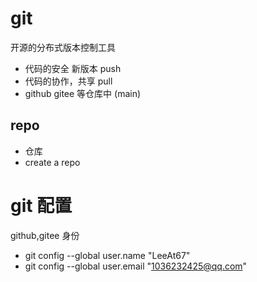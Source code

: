# git

开源的分布式版本控制工具
  - 代码的安全 新版本 push 
  - 代码的协作，共享  pull
  - github gitee 等仓库中 (main)

## repo
  - 仓库
  - create a repo
# git 配置
  github,gitee 身份
- git config --global user.name "LeeAt67"
- git config --global user.email "1036232425@qq.com"

